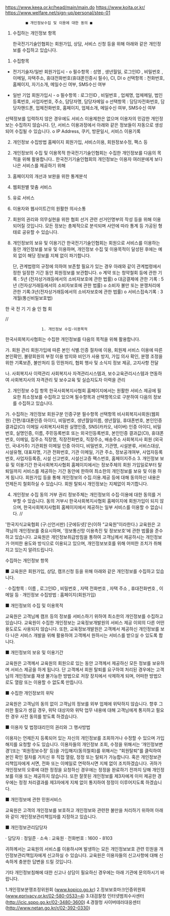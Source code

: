 https://www.keea.or.kr/head/main/main.do
https://www.koita.or.kr/
https://www.welfare.net/sign-up/personal/step-01

             ■ 개인정보수집 및 이용에 대한 동의 ■

1. 수집하는 개인정보 항목

   한국전기기술인협회는 회원가입, 상담, 서비스 신청 등을 위해 아래와 같은 개인정보를 수집하고 있습니다.

1) 수집항목

- 전기기술자/일반 회원가입시 -
  ο 필수항목 : 성명 , 생년월일, 로그인ID , 비밀번호 , 이메일, 자택주소, 휴대전화번호(휴대폰인증시 필수), CI, DI
  ο 선택항목 : 전화번호, 홈페이지, 자기소개, 메일수신 여부, SMS수신 여부

- 일반 기업 회원가입시 -
  ο 필수항목 : 로그인ID , 비밀번호 , 업체명, 업체메일, 법인등록번호, 사업자번호, 주소, 담당자명, 담당자메일
  ο 선택항목 : 담당자전화번호, 담당자핸드폰, 업체전화번호, 홈페이지, 업체소개, 메일수신 여부, SMS수신 여부

선택정보를 입력하지 않은 경우에도 서비스 이용제한은 없으며 이용자의 민감한 개인정보는 수집하지 않습니다.
단, 서비스 이용과정에서 아래와 같은 정보들이 자동으로 생성되어 수집될 수 있습니다.
ο IP Address, 쿠키, 방문일시, 서비스 이용기록

2.  개인정보 수집방법
    홈페이지 회원가입, 서비스이용, 회원정보수정, 팩스 등

2) 개인정보의 수집 및 이용목적
   한국전기기술인협회는 수집한 개인정보를 다음의 목적을 위해 활용합니다..
   한국전기기술인협회의 개인정보는 이용자 여러분에게 보다 나은 서비스를 제공하기 위해
1) 홈페이지의 개선과 보완을 위한 통계분석
1) 웹회원별 맞춤 서비스
1) 유료 서비스
1) 이용자와 웹사이트간의 원활한 의사소통
1) 회원의 권리와 의무실현을 위한 협회 선거 관련 선거인명부의 작성
   등을 위해 이용되어질 것입니다.
   모든 정보는 총체적으로 분석되며 사안에 따라 통계 등 가공된 형태로 공유할 수 있습니다.

1) 개인정보의 보유 및 이용기간
   한국전기기술인협회는 회원으로 서비스를 이용하는 동안 개인정보를 보유 및 이용하며, 개인정보 수집 및 이용목적이 달성된 후에는 예외 없이 해당 정보를 지체 없이 파기합니다.

   단, 관계법령의 규정에 의하여 보존할 필요가 있는 경우 아래와 같이 관계법령에서 정한 일정한 기간 동안 회원정보를 보관합니다.
   ο 계약 또는 청약철회 등에 관한 기록 : 5년 (전자상거래등에서의 소비자보호에 관한 법률)
   ο 대금결제에 관한 기록 : 5년 (전자상거래등에서의 소비자보호에 관한 법률)
   ο 소비자 불만 또는 분쟁처리에 관한 기록:3년(전자상거래등에서의 소비자보호에 관한 법률)
   ο 서비스접속기록 : 3개월(통신비밀보호법)

한 국 전 기 기 술 인 협 회

//

                    1. 개인정보 수집·이용목적

한국사회복지사협회는 수집한 개인정보를 다음의 목적을 위해 활용합니다.

가. 회원 관리
회원가입에 따른 본인 식별․인증 절차에 이용, 회원제 서비스 이용에 따른 본인확인, 불량회원의 부정 이용 방지와 비인가 사용 방지, 가입 의사 확인, 분쟁 조정을 위한 기록보존, 불만처리 등 민원처리, 협회 행사 및 소식지 정보 제공, 고지사항 전달

나. 사회복지사 이력관리
사회복지사 자격관리시스템과, 보수교육관리시스템과 연동하여 사회복지사의 자격관리 및 보수교육 및 실습지도자 이력을 관리

2. 개인정보 수집 항목
   한국사회복지사협회 홈페이지에서는 원활한 서비스 제공에 필요한 최소정보를 수집하고 있으며 필수항목과 선택항목으로 구분하여 다음의 정보를 수집하고 있습니다.

가. 수집하는 개인정보
회원구분 인증구분 필수항목 선택항목
비사회복지사회원(웹회원) 간편/휴대푠인증 아이디, 비밀번호, 생년월일이름, 생년월일, 휴대폰번호, 본인인증 결과값(CI) 이메일
사회복지사회원 실명인증, SNS(카카오, 네이버) 인증 아이디, 비밀번호, 실명인증, 이름, 주민등록번호 또는 외국인등록번호, 본인인증 결과값(CI), 휴대폰 번호, 이메일, 집주소 직장명, 직장전화번호, 직장주소, 배송주소
사회복지사 회원 (외국인, 국내거주)
기관회원 이메일 인증 아이디, 비밀번호, 기관명, 시설분류, 서비스대상, 시설유형, 대표자명, 기관 전화번호, 기관 이메일, 기관 주소, 정보공개여부, 사업자등록번호, 사업자등록증, 시설 신고번호, 시설신고증 팩스번호, 홈페이지주소 3. 개인정보 보유 및 이용기간
한국사회복지사협회 홈페이지에서는 정보주체의 회원 가입일로부터 탈퇴일까지 서비스를 제공하는 기간 동안에 한하여 최소한의 개인정보를 보유 및 이용 하게 됩니다. 회원가입 등을 통해 개인정보의 수집․이용․제공 등에 대해 동의하신 내용은 언제든지 철회하실 수 있습니다. 회원 탈퇴시 개인정보는 지체없이 파기합니다.

4. 개인정보 수집 동의 거부 권리
   정보주체는 개인정보의 수집·이용에 대한 동의를 거부할 수 있습니다. 동의 거부시 한국사회복지사협회 홈페이지에 회원가입이 되지 않으며, 한국사회복지사협회 홈페이지에서 제공하는 일부 서비스를 이용할 수 없습니다.
   //

'한국지식교육협회 (구:신언서판) [굿에듀넷]'은(이하 “교육원”이라한다.)
교육원은 고객님의 개인정보를 중요시하며, '정보통신망 이용촉진 및 정보보호'에 관한 법률을 준수하고 있습니다.
교육원은 개인정보취급방침을 통하여 고객님께서 제공하시는 개인정보가 어떠한 용도와 방식으로 이용되고 있으며,
개인정보보호를 위해 어떠한 조치가 취해지고 있는지 알려드립니다.

수집하는 개인정보 항목

■ 교육원은 회원가입, 상담, 캠프신청 등을 위해 아래와 같은 개인정보를 수집하고 있습니다.

· 수집항목 : 이름 , 로그인ID , 비밀번호 , 자택 전화번호 , 자택 주소 , 휴대전화번호 , 이메일 등
· 개인정보 수집방법 : 홈페이지(회원가입)

■ 개인정보의 수집 및 이용목적

교육원은 고객님께 캠프 등의 정보를 서비스하기 위하여 최소한의 개인정보를 수집하고 있습니다.
교육원이 수집한 개인정보는 교육정보개발원의 서비스 제공 이외의 다른 어떤 용도로도 사용되지 않습니다.
또한, 교육정보개발원은 고객께서 제공하신 개인정보를 보다 나은 서비스 개발을 위해 활용하여 고객께서 원하시는
서비스를 받으실 수 있도록 합니다.

■ 개인정보의 보유 및 이용기간

교육원은 고객께서 교육원의 회원으로 있는 동안 고객께서 제공하신 모든 정보를 보유하며 서비스
제공을 하게 됩니다. 단 고객께서 회원 탈퇴를 요구하여 처리된 경우에는 고객님의 개인정보를 재생 불가능한 방법으로
저장 장치에서 삭제하게 되며, 어떠한 방법으로도 열람 또는 이용할 수 없도록 만듭니다.

■ 수집한 개인정보의 위탁

교육원은 고객님의 동의 없이 고객님의 정보를 외부 업체에 위탁하지 않습니다. 향후 그러한 필요가 생길 경우,
위탁 대상자와 위탁 업무 내용에 대해 고객님에게 통지하고 필요한 경우 사전 동의를 받도록 하겠습니다.

■ 이용자 및 법정대리인의 권리와 그 행사방법

이용자는 언제든지 등록되어 있는 자신의 개인정보를 조회하거나 수정할 수 있으며 가입해지를 요청할 수도 있습니다.
이용자들의 개인정보 조회, 수정을 위해서는 ‘개인정보변경’(또는 ‘회원정보수정’ 등)을 가입해지(동의철회)를 위해서는
“회원탈퇴”를 클릭하여 본인 확인 절차를 거치신 후 직접 열람, 정정 또는 탈퇴가 가능합니다.
혹은 개인정보관리책임자에게 서면, 전화 또는 이메일로 연락하시면 지체 없이 조치하겠습니다.
귀하가 개인정보의 오류에 대한 정정을 요청하신 경우에는 정정을 완료하기 전까지 당해 개인정보를 이용 또는 제공하지 않습니다.
또한 잘못된 개인정보를 제3자에게 이미 제공한 경우에는 정정 처리결과를 제3자에게 지체 없이 통지하여
정정이 이루어지도록 하겠습니다.

■ 개인정보에 관한 민원서비스

교육원은 고객의 개인정보를 보호하고 개인정보와 관련한 불만을 처리하기 위하여 아래와 같이 개인정보관리책임자를 지정하고 있습니다.

■ 개인정보관리담당자

· 담당자 : 정일준
· 소속 : 교육원
· 전화번호 : 1600 - 8103

귀하께서는 교육원의 서비스를 이용하시며 발생하는 모든 개인정보보호 관련 민원을 개인정보관리책임자에게 신고하실 수 있습니다.
교육원은 이용자들의 신고사항에 대해 신속하게 충분한 답변을 드릴 것입니다.

기타 개인정보침해에 대한 신고나 상담이 필요하신 경우에는 아래 기관에 문의하시기 바랍니다.

1.개인정보분쟁조정위원회 (www.kopico.go.kr) 2.정보보호마크인증위원회 (www.eprivacy.or.kr/02-580-0533~4) 3.대검찰청 인터넷범죄수사센터 (http://icic.sppo.go.kr/02-3480-3600) 4.경찰청 사이버테러대응센터 (http://www.netan.go.kr/r/02-392-0330)
